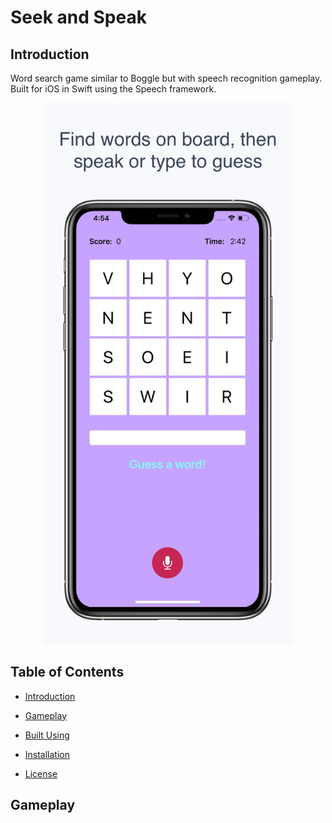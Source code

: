 <h1 align="left">Seek and Speak</h1>

<h2>Introduction</h2>

<p align="left">Word search game similar to Boggle but with speech recognition gameplay. Built for iOS in Swift using the Speech framework.</p>

<p align="center"> <img width="400" src="images/screenshot-main.jpg"> </p>


## Table of Contents 
* [Introduction](#introduction) <br />
* [Gameplay](#gameplay)
    
* [Built Using](#built-using)
* [Installation](#installation)
* [License](#license)

## Gameplay


